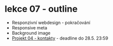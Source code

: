 # lekce 07 - outline

- Responzivní webdesign - pokračování
- Responsive meta
- Background image
- [Projekt 04 - kontakty](https://github.com/HTML-CSS-1-podklady/Projekt-04-kontakty) - deadline do 28.5. 23:59